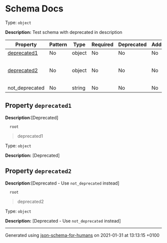# Schema Docs

Type: `object`

**Description:** Test schema with deprecated in description

| Property | Pattern | Type | Required | Deprecated | Additional | Description |
| -------- | ------- | ---- | -------- | ---------- | ---------- | ----------- |
| [deprecated1](#deprecated1)|No|object|No|No| No|[Deprecated]|
| [deprecated2](#deprecated2)|No|object|No|No| No|[Deprecated - Use \`not_deprecated\` instead]|
|not_deprecated|No|string|No|No| No||

## <a name="deprecated1"></a>Property `deprecated1`

**Description**:[Deprecated]

      root
 >   deprecated1

Type: `object`

**Description:** [Deprecated]

## <a name="deprecated2"></a>Property `deprecated2`

**Description**:[Deprecated - Use `not_deprecated` instead]

      root
 >   deprecated2

Type: `object`

**Description:** [Deprecated - Use `not_deprecated` instead]

----------------------------------------------------------------------------------------------------------------------------
Generated using [json-schema-for-humans](https://github.com/coveooss/json-schema-for-humans) on 2021-01-31 at 13:13:15 +0100